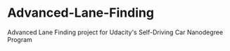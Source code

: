 # Advanced-Lane-Finding
Advanced Lane Finding project for Udacity's Self-Driving Car Nanodegree Program
